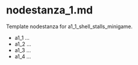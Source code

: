 # nodestanza_1.md

Template nodestanza for a1_1_shell_stalls_minigame.

- a1_1 ...
- a1_2 ...
- a1_3 ...
- a1_4 ...
